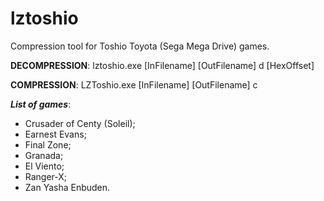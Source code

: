 # lztoshio
Compression tool for Toshio Toyota (Sega Mega Drive) games.

**DECOMPRESSION**: lztoshio.exe [InFilename] [OutFilename] d [HexOffset]

**COMPRESSION**: LZToshio.exe [InFilename] [OutFilename] c

***List of games***:
 - Crusader of Centy (Soleil);
 - Earnest Evans;
 - Final Zone;
 - Granada;
 - El Viento;
 - Ranger-X;
 - Zan Yasha Enbuden.
